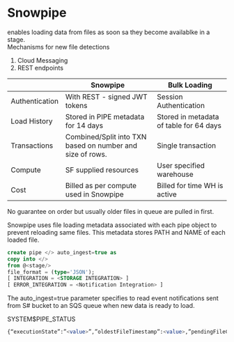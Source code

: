# Snowpipe 
enables loading data from files as soon sa they become availablke in a stage.  
Mechanisms for new file detections  
1. Cloud Messaging
2. REST endpoints

||Snowpipe|Bulk Loading|
|---|---|---|
|Authentication|With REST - signed JWT tokens|Session Authentication|
|Load History| Stored in PIPE metadata for 14 days| Stored in metadata of table for 64 days|
|Transactions| Combined/Split into TXN based on number and size of rows.| Single transaction|
|Compute| SF supplied resources| User specified warehouse|
|Cost| Billed as per compute used in Snowpipe| Billed for time WH is active|

No guarantee on order but usually older files in queue are pulled in first.  

Snowpipe uses file loading metadata associated with each pipe object to prevent reloading same files. This metadata stores PATH and NAME of each loaded file.

```sql
create pipe </> auto_ingest=true as 
copy into </>
from @<stage/>
file_format = (type='JSON');
[ INTEGRATION = <STORAGE INTEGRATION> ]
[ ERROR_INTEGRATION = <Notification Integration> ]
```
The auto_ingest=true parameter specifies to read event notifications sent from S# bucket to an SQS queue when new data is ready to load.  

SYSTEM$PIPE_STATUS
```sql
{“executionState”:”<value>”,”oldestFileTimestamp”:<value>,”pendingFileCount”:<value>,”notificationChannelName”:”<value>”,”numOutstandingMessagesOnChannel”:<value>,”lastReceivedMessageTimestamp”:”<value>”,”lastForwardedMessageTimestamp”:”<value>”,”error”:<value>,”fault”:<value>}
```